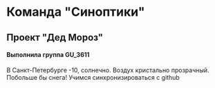# Команда "Синоптики"
## Проект "Дед Мороз"
#### Выполнила группа GU_3611
В Санкт-Петербурге -10, солнечно. Воздух кристально прозрачный. Побольше бы снега!
Учимся синхронизироваться с github